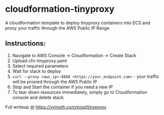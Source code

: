 # cloudformation-tinyproxy

A cloudformation template to deploy tinyproxy containers into ECS and proxy your traffic through the AWS Public IP Range

## Instructions:
1. Navigate to AWS Console -> Cloudformation -> Create Stack
2. Upload cfn-tinyproxy.yaml
3. Select required parameters
4. Wait for stack to deploy
5. ```curl --proxy <aws_ip>:8888 <https://your_endpoint.com>``` - your traffic will be proxied through the AWS Public iP
6. Stop and Start the container if you need a new IP
7. To tear down resources immediately, simply go to Cloudformation console and delete stack

Full writeup @ https://vvinoth.com/post/tinyproxy
